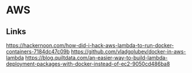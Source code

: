 # AWS


## Links
https://hackernoon.com/how-did-i-hack-aws-lambda-to-run-docker-containers-7184dc47c09b
https://github.com/vladgolubev/docker-in-aws-lambda
https://blog.quiltdata.com/an-easier-way-to-build-lambda-deployment-packages-with-docker-instead-of-ec2-9050cd486ba8